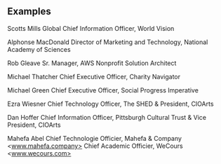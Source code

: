  
## Examples
Scotts Mills
Global Chief Information Officer, World Vision

Alphonse MacDonald
Director of Marketing and Technology, National Academy of Sciences

Rob Gleave
Sr. Manager, AWS Nonprofit Solution Architect

Michael Thatcher
Chief Executive Officer, Charity Navigator

Michael Green
Chief Executive Officer, Social Progress Imperative

Ezra Wiesner
Chief Technology Officer, The SHED & President, CIOArts

Dan Hoffer
Chief Information Officer, Pittsburgh Cultural Trust & Vice President, CIOArts

Mahefa Abel
Chief Technologie Officier, Mahefa & Company <www.mahefa.company>
Chief Academic Officier, WeCours <www.wecours.com>